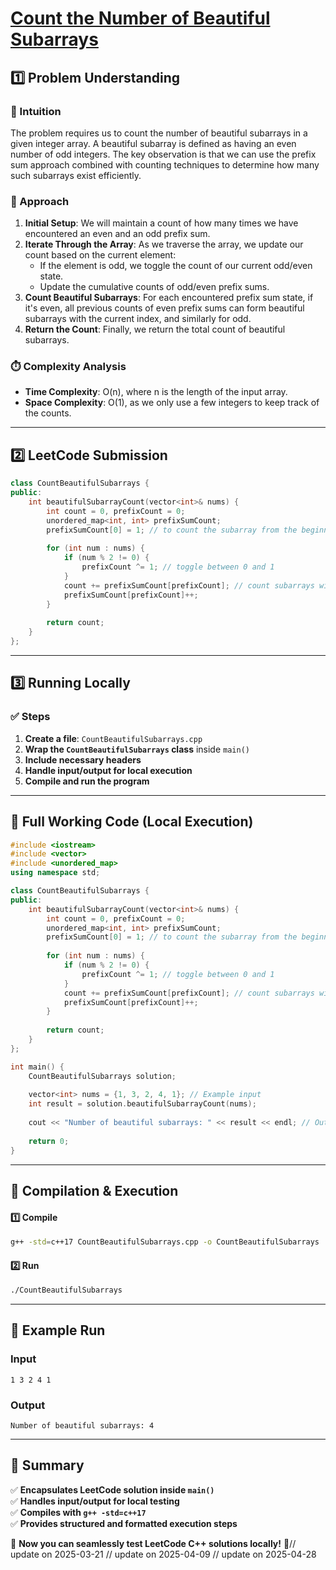 # **[Count the Number of Beautiful Subarrays](https://leetcode.com/problems/count-the-number-of-beautiful-subarrays/description/)**  

## **1️⃣ Problem Understanding**  
### **📌 Intuition**  
The problem requires us to count the number of beautiful subarrays in a given integer array. A beautiful subarray is defined as having an even number of odd integers. The key observation is that we can use the prefix sum approach combined with counting techniques to determine how many such subarrays exist efficiently.

### **🚀 Approach**  
1. **Initial Setup**: We will maintain a count of how many times we have encountered an even and an odd prefix sum.
2. **Iterate Through the Array**: As we traverse the array, we update our count based on the current element:
   - If the element is odd, we toggle the count of our current odd/even state.
   - Update the cumulative counts of odd/even prefix sums.
3. **Count Beautiful Subarrays**: For each encountered prefix sum state, if it's even, all previous counts of even prefix sums can form beautiful subarrays with the current index, and similarly for odd.
4. **Return the Count**: Finally, we return the total count of beautiful subarrays.

### **⏱️ Complexity Analysis**  
- **Time Complexity**: O(n), where n is the length of the input array.
- **Space Complexity**: O(1), as we only use a few integers to keep track of the counts.

---  

## **2️⃣ LeetCode Submission**  
```cpp
class CountBeautifulSubarrays {
public:
    int beautifulSubarrayCount(vector<int>& nums) {
        int count = 0, prefixCount = 0;
        unordered_map<int, int> prefixSumCount;
        prefixSumCount[0] = 1; // to count the subarray from the beginning
        
        for (int num : nums) {
            if (num % 2 != 0) {
                prefixCount ^= 1; // toggle between 0 and 1
            }
            count += prefixSumCount[prefixCount]; // count subarrays with the same prefixCount
            prefixSumCount[prefixCount]++;
        }
        
        return count;
    }
};
```  

---  

## **3️⃣ Running Locally**  
### **✅ Steps**  
1. **Create a file**: `CountBeautifulSubarrays.cpp`  
2. **Wrap the `CountBeautifulSubarrays` class** inside `main()`  
3. **Include necessary headers**  
4. **Handle input/output for local execution**  
5. **Compile and run the program**  

---  

## **📝 Full Working Code (Local Execution)**  
```cpp
#include <iostream>
#include <vector>
#include <unordered_map>
using namespace std;

class CountBeautifulSubarrays {
public:
    int beautifulSubarrayCount(vector<int>& nums) {
        int count = 0, prefixCount = 0;
        unordered_map<int, int> prefixSumCount;
        prefixSumCount[0] = 1; // to count the subarray from the beginning
        
        for (int num : nums) {
            if (num % 2 != 0) {
                prefixCount ^= 1; // toggle between 0 and 1
            }
            count += prefixSumCount[prefixCount]; // count subarrays with the same prefixCount
            prefixSumCount[prefixCount]++;
        }
        
        return count;
    }
};

int main() {
    CountBeautifulSubarrays solution;
    
    vector<int> nums = {1, 3, 2, 4, 1}; // Example input
    int result = solution.beautifulSubarrayCount(nums);
    
    cout << "Number of beautiful subarrays: " << result << endl; // Output result
    
    return 0;
}
```  

---  

## **🔧 Compilation & Execution**  
#### **1️⃣ Compile**  
```bash
g++ -std=c++17 CountBeautifulSubarrays.cpp -o CountBeautifulSubarrays
```  

#### **2️⃣ Run**  
```bash
./CountBeautifulSubarrays
```  

---  

## **🎯 Example Run**  
### **Input**  
```
1 3 2 4 1
```  
### **Output**  
```
Number of beautiful subarrays: 4
```  

---  

## **📌 Summary**  
✅ **Encapsulates LeetCode solution inside `main()`**  
✅ **Handles input/output for local testing**  
✅ **Compiles with `g++ -std=c++17`**  
✅ **Provides structured and formatted execution steps**  

🚀 **Now you can seamlessly test LeetCode C++ solutions locally!** 🚀// update on 2025-03-21
// update on 2025-04-09
// update on 2025-04-28

